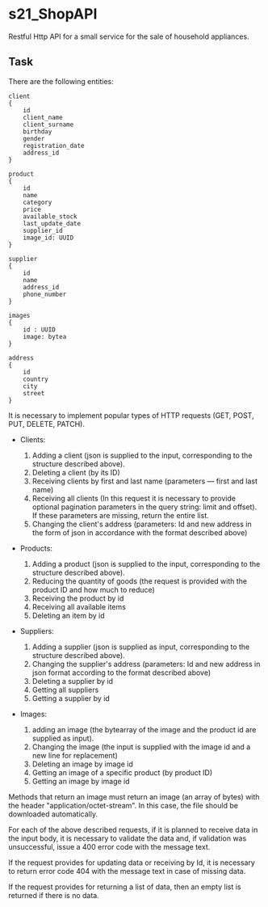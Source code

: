 # s21_ShopAPI
Restful Http API for a small service for the sale of household appliances.

## Task

There are the following entities:
```
client
{
    id
    client_name
    client_surname
    birthday
    gender
    registration_date
    address_id
}
```
```
product
{
    id
    name
    category
    price
    available_stock
    last_update_date
    supplier_id
    image_id: UUID
}
```
```
supplier
{
    id
    name
    address_id
    phone_number
}
```
```
images
{
    id : UUID
    image: bytea
}
```

```
address 
{
    id
    country
    city
    street
}
```

It is necessary to implement popular types of HTTP requests (GET, POST, PUT, DELETE, PATCH).

- Clients:
    1. Adding a client (json is supplied to the input, corresponding to the structure described above).
    2. Deleting a client (by its ID)
    3. Receiving clients by first and last name (parameters — first and last name)
    4. Receiving all clients (In this request it is necessary to provide optional pagination parameters in the query string: limit and offset). If these parameters are missing, return the entire list.
    5. Changing the client's address (parameters: Id and new address in the form of json in accordance with the format described above)

- Products:
    1. Adding a product (json is supplied to the input, corresponding to the structure described above).
    2. Reducing the quantity of goods (the request is provided with the product ID and how much to reduce)
    3. Receiving the product by id
    4. Receiving all available items
    5. Deleting an item by id

- Suppliers:
    1. Adding a supplier (json is supplied as input, corresponding to the structure described above).
    2. Changing the supplier's address (parameters: Id and new address in json format according to the format described above)
    3. Deleting a supplier by id
    4. Getting all suppliers
    5. Getting a supplier by id

- Images:
    1. adding an image (the bytearray of the image and the product id are supplied as input).
    2. Changing the image (the input is supplied with the image id and a new line for replacement)
    3. Deleting an image by image id
    4. Getting an image of a specific product (by product ID) 
    5. Getting an image by image id

Methods that return an image must return an image (an array of bytes) with the header "application/octet-stream". In this case, the file should be downloaded automatically.


For each of the above described requests, if it is planned to receive data in the input body, it is necessary to validate the data and, if validation was unsuccessful, issue a 400 error code with the message text.

If the request provides for updating data or receiving by Id, it is necessary to return error code 404 with the message text in case of missing data.


If the request provides for returning a list of data, then an empty list is returned if there is no data.